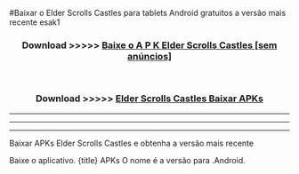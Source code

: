 #Baixar o Elder Scrolls Castles   para tablets Android gratuitos a versão mais recente esak1


<div align="center">
<h3>Download >>>>> <a href="https://pt-web.web.app/?pt= Elder Scrolls Castles ">Baixe o A P K Elder Scrolls Castles  [sem anúncios]</a></h3><br>

<h3>Download >>>>> <a href="https://pt-web.web.app/?pt= Elder Scrolls Castles ">Elder Scrolls Castles  Baixar APKs</a></h3>
</div>

----------------------------------------------------------

----------------------------------------------------------

----------------------------------------------------------

Baixar APKs Elder Scrolls Castles  e obtenha a versão mais recente

Baixe o aplicativo. {title} APKs O nome é a versão para .Android.


